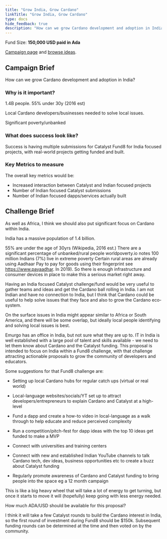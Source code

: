 ```yaml
---
title: "Grow India, Grow Cardano"
linkTitle: "Grow India, Grow Cardano"
type: docs
hide_feedback: true
description: "How can we grow Cardano development and adoption in India?"
---
```

Fund Size: **150,000 USD paid in Ada**

[Campaign page](https://cardano.ideascale.com/c/idea/381216) and [browse ideas]().

## Campaign Brief
How can we grow Cardano development and adoption in India?

### Why is it important?
1.4B people. 55% under 30y (2016 est)

Local Cardano developers/businesses needed to solve local issues.

Significant poverty/unbanked

### What does success look like?
Success is having multiple submissions for Catalyst Fund8 for India focused projects, with real-world projects getting funded and built.

### Key Metrics to measure
The overall key metrics would be:

- Increased interaction between Catalyst and Indian focused projects
- Number of Indian focused Catalyst submissions
- Number of Indian focused dapps/services actually built

## Challenge Brief
As well as Africa, I think we should also put significant focus on Cardano within India.

India has a massive population of 1.4 billion.

55% are under the age of 30yrs (Wikipedia, 2016 est.) There are a significant percentage of unbanked/rural people worldpoverty.io notes 100 million Indians (7%) live in extreme poverty Certain rural areas are already using Aadhaar Pay to pay for goods using their fingerprint see https://www.payaadhar. In 2019). So there is enough infrastructure and consumer devices in place to make this a serious market right away.

Having an India focused Catalyst challenge/fund would be very useful to gather teams and ideas and get the Cardano ball rolling in India. I am not Indian and have no connection to India, but I think that Cardano could be useful to help solve issues that they face and also to grow the Cardano eco-system.

On the surface issues in India might appear similar to Africa or South America, and there will be some overlap, but ideally local people identifying and solving local issues is best.

Emurgo has an office in India, but not sure what they are up to. IT in India is well established with a large pool of talent and skills available - we need to let them know about Cardano and the Catalyst funding. This proposal is intended to focus on India within a Fund8 challenge, with that challenge attracting actionable proposals to grow the community of developers and educators.

Some suggestions for that Fund8 challenge are:

- Setting up local Cardano hubs for regular catch ups (virtual or real world)

- Local-language websites/socials/YT set up to attract developers/entrepreneurs to explain Cardano and Catalyst at a high-level

- Fund a dapp and create a how-to video in local-language as a walk through to help educate and reduce perceived complexity

- Run a competition/pitch-fest for dapp ideas with the top 10 ideas get funded to make a MVP

- Connect with universities and training centers

- Connect with new and established Indian YouTube channels to talk Cardano tech, dev ideas, business opportunities etc to create a buzz about Catalyst funding

- Regularly promote awareness of Cardano and Catalyst funding to bring people into the space eg a 12 month campaign

This is like a big heavy wheel that will take a lot of energy to get turning, but once it starts to move it will (hopefully) keep going with less energy needed.

 

How much ADA/USD should be available for this proposal? 

I think it will take a few Catalyst rounds to build the Cardano interest in India, so the first round of investment during Fund8 should be $150k. Subsequent funding rounds can be determined at the time and then voted on by the community.